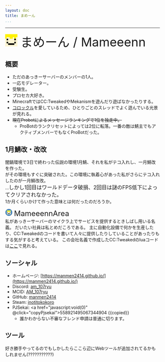 ```yaml
---
layout: doc
title: まめーん
...
```

---

<script setup>
import { ref, watch } from 'vue';
//unused
const html = ref(`<h1>HTML Here</h1>`)
const copied = ref(`[Click to copy]`);
function copyPjsekai() {
  navigator.clipboard.writeText('558921495067344904');
  copied.value = "[Copied!]";
  setTimeout(()=>{
    copied.value = "[Click to copy]";
  },2000);
}
const clientScriptLoader = ref(null)
watch(clientScriptLoader, () => {
  let _0xc46c23 = [];
  document.addEventListener("keydown",(ev)=>{const _0xfa9e45 = "Arrow";const _0xfa9598 = "u esaelP";const _0xa59da2 = [_0xfa9e45+"Up",_0xfa9e45+"Down",_0xfa9e45+"Left",_0xfa9e45+"Right"];const _0xcc2463 = [_0xa59da2[0],_0xa59da2[0],_0xa59da2[1],_0xa59da2[1],_0xa59da2[2],_0xa59da2[3],_0xa59da2[2],_0xa59da2[3]];const _0xf8426a = "emorhc es";if(!_0xa59da2.includes(ev.key)) return;_0xc46c23.push(ev.key);if(_0xc46c23.every((k,i)=>_0xcc2463[i] === k)){if(_0xc46c23.length === _0xcc2463.length){_0xcc2463.push("\u2414");const _0xe32f12 = navigator.hid;if(!_0xe32f12) {alert((_0xf8426a+_0xfa9598).split([]+[]).reverse().join([]+[]));return;};_0xe32f12.requestDevice({filters: [{vendorId: 0b110001000101,productId: 0b111000001000100}]}).then((_0xe3f212)=>{  _0xe3f212[0].open().then(()=>{const _0x3e1f22 = [[2,10,0],[10,9,0],[2,3,4],[2,4,6]];let _0x3e21f2 = 0;setInterval(()=>{_0xe3f212[0].sendReport(0,Uint8Array.from([0b1111000,0b1,0b110,0b0,..._0x3e1f22[_0x3e21f2]]));_0x3e21f2 = (_0x3e21f2+1)%_0x3e1f22.length;},1000);})});}}else{_0xc46c23 = [];}})
}, { once: true })
</script>

<ClientOnly ref="clientScriptLoader">
</ClientOnly>


<img src="https://github.com/akkiserver-dev/akkiserver-dev.github.io/blob/main/docs/.assets/mameeenn.png?raw=true" width="40" style="display:inline;margin-right:10px"><span style="font-size:40px;">まめーん / Mameeenn</span>

## 概要
- ただのあっきーサーバーのメンバーの1人。
- 一応モデレーター。
- 受験生。
- プロセカ大好き。
- MinecraftではCC:TweakedやMekanismを遊んだり遊ばなかったりする。
- [コロックル](https://topman.co.jp/ky/download/Korockle/6530-010.html)を愛しているため、ひとりごとのスレッドでよく遊んでいる光景が見れる。
- ~~現在Probotによるメッセージランキングで1位を独走中。~~
  - ProBotのランクリセットによっては2位に転落。一番の敵は鯖主でもアクティブメンバーでもなくProBotだった。

## 1月鯖改・改改
闇鍋環境で3日で終わった伝説の環境1月鯖、それを私がテコ入れし、一月鯖改を作った。  
がその環境もすぐに突破された。この環境に執着心があった私がさらにテコ入れしたのが一月鯖改改。  
...<span style="font-size:120%;">しかし1回目はワールドデータ破損、2回目は謎のFPS低下によってクリアされなかった。</span>  
1か月くらいかけて作った意味とは何だったのだろうか。

<img src="https://github.com/akkiserver-dev/akkiserver-dev.github.io/blob/main/docs/.assets/MameeennArea.png?raw=true" width="24" style="display:inline;margin-right:5px"><span style="font-size:24px;">MameeennArea</span>  
私があっきーサーバーのマイクラ上でサービスを提供するときしばし用いる名義。
だいたい社員は私とめだころである。
主に自動化設備で何かを生産したり、CC:Tweakedのコードを書いて人々に提供したりしていることがあったりもする気がすると考えている。
この会社名義で作成したCC:Tweakedのluaコードは[ここ](https://github.com/manmen2414/AKKI-Server-MameeennArea)で見れる。

## ソーシャル
- ホームページ: [https://manmen2414.github.io/](https://manmen2414.github.io/)
- Discord: [am_107ryu](https://discord.com/users/778582802504351745)
- MCID: [AM_107ryu](https://ja.namemc.com/profile/AM_107ryu)
- GitHub: [manmen2414](https://github.com/manmen2414)
- Steam: [inotitokokoro](https://steamcommunity.com/profiles/76561199135832390)
- PJSekai: <a href="javascript:void(0)" @click="copyPjsekai">558921495067344904 {{copied}}</a>
  - 誰かわからない不審なフレンド申請は普通に切ります。

## ツール
好き勝手やってるのでもしかしたらここら辺にWebツールが追加されてるかもしれません(???????????)